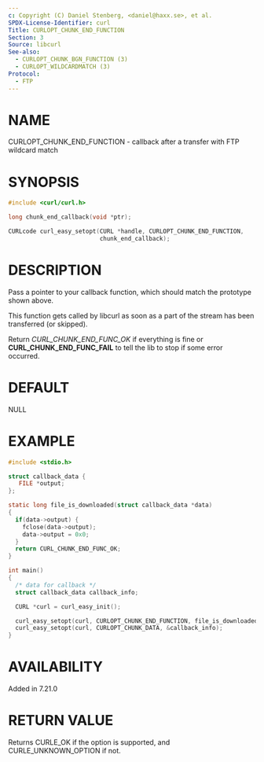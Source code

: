 ```yaml
---
c: Copyright (C) Daniel Stenberg, <daniel@haxx.se>, et al.
SPDX-License-Identifier: curl
Title: CURLOPT_CHUNK_END_FUNCTION
Section: 3
Source: libcurl
See-also:
  - CURLOPT_CHUNK_BGN_FUNCTION (3)
  - CURLOPT_WILDCARDMATCH (3)
Protocol:
  - FTP
---
```


# NAME

CURLOPT_CHUNK_END_FUNCTION - callback after a transfer with FTP wildcard match

# SYNOPSIS

~~~c
#include <curl/curl.h>

long chunk_end_callback(void *ptr);

CURLcode curl_easy_setopt(CURL *handle, CURLOPT_CHUNK_END_FUNCTION,
                          chunk_end_callback);
~~~

# DESCRIPTION

Pass a pointer to your callback function, which should match the prototype
shown above.

This function gets called by libcurl as soon as a part of the stream has been
transferred (or skipped).

Return *CURL_CHUNK_END_FUNC_OK* if everything is fine or
**CURL_CHUNK_END_FUNC_FAIL** to tell the lib to stop if some error occurred.

# DEFAULT

NULL

# EXAMPLE

~~~c
#include <stdio.h>

struct callback_data {
   FILE *output;
};

static long file_is_downloaded(struct callback_data *data)
{
  if(data->output) {
    fclose(data->output);
    data->output = 0x0;
  }
  return CURL_CHUNK_END_FUNC_OK;
}

int main()
{
  /* data for callback */
  struct callback_data callback_info;

  CURL *curl = curl_easy_init();

  curl_easy_setopt(curl, CURLOPT_CHUNK_END_FUNCTION, file_is_downloaded);
  curl_easy_setopt(curl, CURLOPT_CHUNK_DATA, &callback_info);
}
~~~

# AVAILABILITY

Added in 7.21.0

# RETURN VALUE

Returns CURLE_OK if the option is supported, and CURLE_UNKNOWN_OPTION if not.
